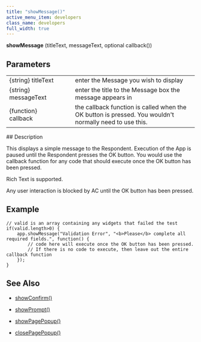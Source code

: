 ```yaml
---
title: "showMessage()"
active_menu_item: developers
class_name: developers
full_width: true
---
```



**showMessage** (titleText, messageText, optional callback())

## Parameters

<table>
<tr>
<td width="193">
{string} titleText

</td>
<td width="17">
</td>
<td width="670">
enter the Message you wish to display

</td>
</tr>
<tr>
<td width="193">
{string} messageText

</td>
<td width="17">
</td>
<td width="670">
enter the title to the Message box the message appears in

</td>
</tr>
<tr>
<td width="193">
{function} callback

</td>
<td width="17">
</td>
<td width="670">
the callback function is called when the OK button is pressed. You wouldn't normally need to use this.

</td>
</tr>
</table>
## Description

This displays a simple message to the Respondent. Execution of the App is paused until the Respondent presses the OK button. You would use the callback function for any code that should execute once the OK button has been pressed.

Rich Text is supported.

Any user interaction is blocked by AC until the OK button has been pressed.

## Example

    // valid is an array containing any widgets that failed the test
    if(valid.length>0) {
        app.showMessage("Validation Error", "<b>Please</b> complete all required fields.", function() {
            // code here will execute once the OK button has been pressed.
            // If there is no code to execute, then leave out the entire callback function
        });
    }
     
   

## See Also

 - [showConfirm()](showconfirm)

 - [showPrompt()](showprompt)

 - [showPagePopup()](../page-functions/showpagepopup)

 - [closePagePopup()](../page-functions/closepagepopup)

